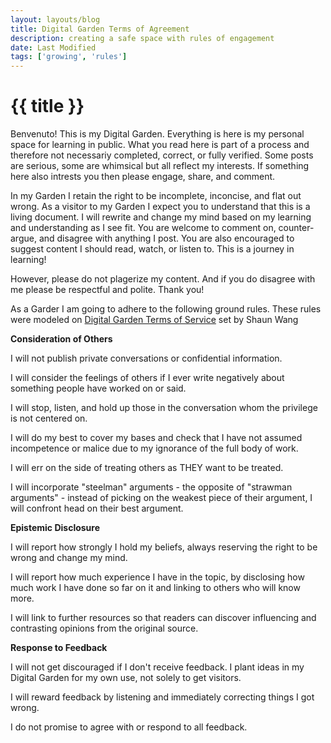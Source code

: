 ```yaml
---
layout: layouts/blog
title: Digital Garden Terms of Agreement 
description: creating a safe space with rules of engagement
date: Last Modified
tags: ['growing', 'rules']
---
```

# {{ title }}


Benvenuto! This is my Digital Garden. Everything is here is my personal space for learning in public. What you read here is part of a process and therefore not necessariy completed, correct, or fully verified.  Some posts are serious, some are whimsical but all reflect my interests. If something here also intrests you then please engage, share, and comment.

In my Garden I retain the right to be incomplete, inconcise, and flat out wrong. As a visitor to my Garden I expect you to understand that this is a living document. I will rewrite and change my mind based on my learning and understanding as I see fit.  You are welcome to comment on, counter-argue, and disagree with anything I post. You are also encouraged to suggest content I should read, watch, or listen to.  This is a journey in learning! 

However, please do not plagerize my content.  And if you do disagree with me please be respectful and polite.  Thank you!


As a Garder I am going to adhere to the following ground rules. These rules were modeled on [Digital Garden Terms of Service](https://www.swyx.io/digital-garden-tos) set by Shaun Wang

**Consideration of Others**

I will not publish private conversations or confidential information.

I will consider the feelings of others if I ever write negatively about something people have worked on or said.

I will stop, listen, and hold up those in the conversation whom the privilege is not centered on.  

I will do my best to cover my bases and check that I have not assumed incompetence or malice due to my ignorance of the full body of work.

I will err on the side of treating others as THEY want to be treated.

I will incorporate "steelman" arguments - the opposite of "strawman arguments" - instead of picking on the weakest piece of their argument, I will confront head on their best argument.

**Epistemic Disclosure**

I will report how strongly I hold my beliefs, always reserving the right to be wrong and change my mind.

I will report how much experience I have in the topic, by disclosing how much work I have done so far on it and linking to others who will know more.

I will link to further resources so that readers can discover influencing and contrasting opinions from the original source.


**Response to Feedback**

I will not get discouraged if I don't receive feedback. I plant ideas in my Digital Garden for my own use, not solely to get visitors.

I will reward feedback by listening and immediately correcting things I got wrong.

I do not promise to agree with or respond to all feedback.
